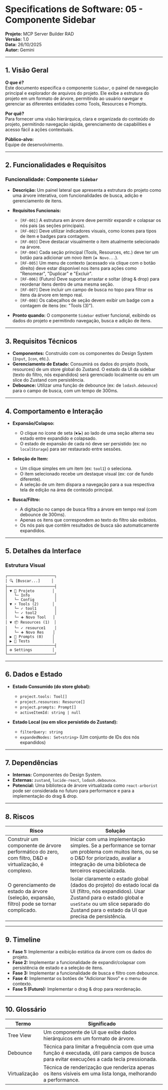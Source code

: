 # Specifications de Software: 05 - Componente Sidebar

**Projeto:** MCP Server Builder RAD  
**Versão:** 1.0  
**Data:** 26/10/2025  
**Autor:** Gemini

---

## 1. Visão Geral

**O que é?**  
Este documento especifica o componente `Sidebar`, o painel de navegação principal e explorador de arquivos do projeto. Ele exibe a estrutura do projeto em um formato de árvore, permitindo ao usuário navegar e gerenciar as diferentes entidades como Tools, Resources e Prompts.

**Por quê?**  
Para fornecer uma visão hierárquica, clara e organizada do conteúdo do projeto, permitindo navegação rápida, gerenciamento de capabilities e acesso fácil a ações contextuais.

**Público-alvo:**  
Equipe de desenvolvimento.

---

## 2. Funcionalidades e Requisitos

### Funcionalidade: Componente `Sidebar`
- **Descrição:** Um painel lateral que apresenta a estrutura do projeto como uma árvore interativa, com funcionalidades de busca, adição e gerenciamento de itens.

- **Requisitos Funcionais:**
  - `[RF-001]` A estrutura em árvore deve permitir expandir e colapsar os nós pais (as seções principais).
  - `[RF-002]` Deve utilizar indicadores visuais, como ícones para tipos de item e badges para contagem.
  - `[RF-003]` Deve destacar visualmente o item atualmente selecionado na árvore.
  - `[RF-004]` Cada seção principal (Tools, Resources, etc.) deve ter um botão para adicionar um novo item (`➕ Novo...`).
  - `[RF-005]` Um menu de contexto (acessado via clique com o botão direito) deve estar disponível nos itens para ações como "Renomear", "Duplicar" e "Excluir".
  - `[RF-006]` (Futuro) Deve suportar arrastar e soltar (drag & drop) para reordenar itens dentro de uma mesma seção.
  - `[RF-007]` Deve incluir um campo de busca no topo para filtrar os itens da árvore em tempo real.
  - `[RF-008]` Os cabeçalhos de seção devem exibir um badge com a contagem de itens (ex: "Tools (3)").

- **Pronto quando:** O componente `Sidebar` estiver funcional, exibindo os dados do projeto e permitindo navegação, busca e adição de itens.

---

## 3. Requisitos Técnicos

- **Componentes:** Construído com os componentes do Design System (`Input`, `Icon`, etc.).
- **Gerenciamento de Estado:** Consumirá os dados do projeto (tools, resources) de um store global do Zustand. O estado da UI da sidebar (texto do filtro, nós expandidos) será gerenciado localmente ou em um slice do Zustand com persistência.
- **Debounce:** Utilizar uma função de debounce (ex: de `lodash.debounce`) para o campo de busca, com um tempo de 300ms.

---

## 4. Comportamento e Interação

-   **Expansão/Colapso:**
    -   O clique no ícone de seta (`▼`/`▶`) ao lado de uma seção alterna seu estado entre expandido e colapsado.
    -   O estado de expansão de cada nó deve ser persistido (ex: no `localStorage`) para ser restaurado entre sessões.

-   **Seleção de Item:**
    -   Um clique simples em um item (ex: `tool1`) o seleciona.
    -   O item selecionado recebe um destaque visual (ex: cor de fundo diferente).
    -   A seleção de um item dispara a navegação para a sua respectiva tela de edição na área de conteúdo principal.

-   **Busca/Filtro:**
    -   A digitação no campo de busca filtra a árvore em tempo real (com debounce de 300ms).
    -   Apenas os itens que correspondem ao texto do filtro são exibidos.
    -   Os nós pais que contêm resultados de busca são automaticamente expandidos.

---

## 5. Detalhes da Interface

### Estrutura Visual

```
┌─────────────────────┐
│ 🔍 [Buscar...]     │
├─────────────────────┤
│ ▼ 📄 Projeto        │
│   └─ Info           │
│   └─ Config         │
│ ▼ ⚡ Tools (2)      │
│   └─ ✓ tool1        │
│   └─ ✓ tool2        │
│   └─ ➕ Novo Tool   │
│ ▼ 📦 Resources (1)  │
│   └─ ✓ resource1    │
│   └─ ➕ Novo Res    │
│ ▶ 📝 Prompts (0)    │
│ ▶ 🧪 Tests          │
├─────────────────────┤
│ ⚙️ Settings         │
└─────────────────────┘
```

---

## 6. Dados e Estado

- **Estado Consumido (do store global):**
  - `project.tools: Tool[]`
  - `project.resources: Resource[]`
  - `project.prompts: Prompt[]`
  - `activeItemId: string | null`

- **Estado Local (ou em slice persistido do Zustand):**
  - `filterQuery: string`
  - `expandedNodes: Set<string>` (Um conjunto de IDs dos nós expandidos)

---

## 7. Dependências

- **Internas:** Componentes do Design System.
- **Externas:** `zustand`, `lucide-react`, `lodash.debounce`.
- **Potencial:** Uma biblioteca de árvore virtualizada como `react-arborist` pode ser considerada no futuro para performance e para a implementação do drag & drop.

---

## 8. Riscos

| Risco | Solução |
|-------|---------|
| Construir um componente de árvore performático do zero, com filtro, D&D e virtualização, é complexo. | Iniciar com uma implementação simples. Se a performance se tornar um problema com muitos itens, ou se o D&D for priorizado, avaliar a integração de uma biblioteca de terceiros especializada. |
| O gerenciamento de estado da árvore (seleção, expansão, filtro) pode se tornar complicado. | Isolar claramente o estado global (dados do projeto) do estado local da UI (filtro, nós expandidos). Usar Zustand para o estado global e `useState` ou um slice separado do Zustand para o estado da UI que precisa de persistência. |

---

## 9. Timeline

- **Fase 1:** Implementar a exibição estática da árvore com os dados do projeto.
- **Fase 2:** Implementar a funcionalidade de expandir/colapsar com persistência de estado e a seleção de itens.
- **Fase 3:** Implementar a funcionalidade de busca e filtro com debounce.
- **Fase 4:** Implementar os botões de "Adicionar Novo" e o menu de contexto.
- **Fase 5 (Futuro):** Implementar o drag & drop para reordenação.

---

## 10. Glossário

| Termo | Significado |
|-------|-------------|
| Tree View | Um componente de UI que exibe dados hierárquicos em um formato de árvore. |
| Debounce | Técnica para limitar a frequência com que uma função é executada, útil para campos de busca para evitar execuções a cada tecla pressionada. |
| Virtualização | Técnica de renderização que renderiza apenas os itens visíveis em uma lista longa, melhorando a performance. |
